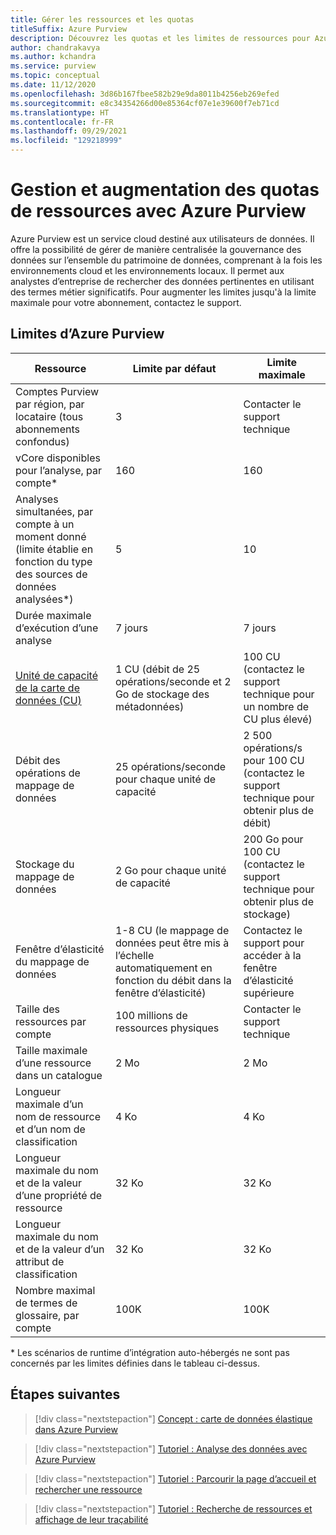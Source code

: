 ```yaml
---
title: Gérer les ressources et les quotas
titleSuffix: Azure Purview
description: Découvrez les quotas et les limites de ressources pour Azure Machine Learning et apprenez à demander des augmentations de quota.
author: chandrakavya
ms.author: kchandra
ms.service: purview
ms.topic: conceptual
ms.date: 11/12/2020
ms.openlocfilehash: 3d86b167fbee582b29e9da8011b4256eb269efed
ms.sourcegitcommit: e8c34354266d00e85364cf07e1e39600f7eb71cd
ms.translationtype: HT
ms.contentlocale: fr-FR
ms.lasthandoff: 09/29/2021
ms.locfileid: "129218999"
---
```

# <a name="manage-and-increase-quotas-for-resources-with-azure-purview"></a>Gestion et augmentation des quotas de ressources avec Azure Purview
 
Azure Purview est un service cloud destiné aux utilisateurs de données. Il offre la possibilité de gérer de manière centralisée la gouvernance des données sur l’ensemble du patrimoine de données, comprenant à la fois les environnements cloud et les environnements locaux. Il permet aux analystes d’entreprise de rechercher des données pertinentes en utilisant des termes métier significatifs. Pour augmenter les limites jusqu'à la limite maximale pour votre abonnement, contactez le support.
 
## <a name="azure-purview-limits"></a>Limites d’Azure Purview
 
|**Ressource**|  **Limite par défaut**  |**Limite maximale**|
|---|---|---|
|Comptes Purview par région, par locataire (tous abonnements confondus)|3|Contacter le support technique|
|vCore disponibles pour l’analyse, par compte*|160|160|
|Analyses simultanées, par compte à un moment donné (limite établie en fonction du type des sources de données analysées*)|5 | 10 |
|Durée maximale d’exécution d’une analyse|7 jours|7 jours|
|[Unité de capacité de la carte de données (CU)](concept-elastic-data-map.md) |1 CU (débit de 25 opérations/seconde et 2 Go de stockage des métadonnées) | 100 CU (contactez le support technique pour un nombre de CU plus élevé)|
|Débit des opérations de mappage de données |25 opérations/seconde pour chaque unité de capacité | 2 500 opérations/s pour 100 CU (contactez le support technique pour obtenir plus de débit)| 
|Stockage du mappage de données |2 Go pour chaque unité de capacité | 200 Go pour 100 CU (contactez le support technique pour obtenir plus de stockage) |
|Fenêtre d’élasticité du mappage de données | 1-8 CU (le mappage de données peut être mis à l’échelle automatiquement en fonction du débit dans la fenêtre d’élasticité) | Contactez le support pour accéder à la fenêtre d’élasticité supérieure |
|Taille des ressources par compte|100 millions de ressources physiques |Contacter le support technique|
|Taille maximale d’une ressource dans un catalogue|2 Mo|2 Mo|
|Longueur maximale d’un nom de ressource et d’un nom de classification|4 Ko|4 Ko|
|Longueur maximale du nom et de la valeur d’une propriété de ressource|32 Ko|32 Ko|
|Longueur maximale du nom et de la valeur d’un attribut de classification|32 Ko|32 Ko|
|Nombre maximal de termes de glossaire, par compte|100K|100K|
 
\* Les scénarios de runtime d’intégration auto-hébergés ne sont pas concernés par les limites définies dans le tableau ci-dessus. 
 
## <a name="next-steps"></a>Étapes suivantes
 
> [!div class="nextstepaction"]
>[Concept : carte de données élastique dans Azure Purview](concept-elastic-data-map.md)

> [!div class="nextstepaction"]
>[Tutoriel : Analyse des données avec Azure Purview](tutorial-scan-data.md)

> [!div class="nextstepaction"]
>[Tutoriel : Parcourir la page d’accueil et rechercher une ressource](tutorial-asset-search.md)

> [!div class="nextstepaction"]
>[Tutoriel : Recherche de ressources et affichage de leur traçabilité](tutorial-browse-and-view-lineage.md)
